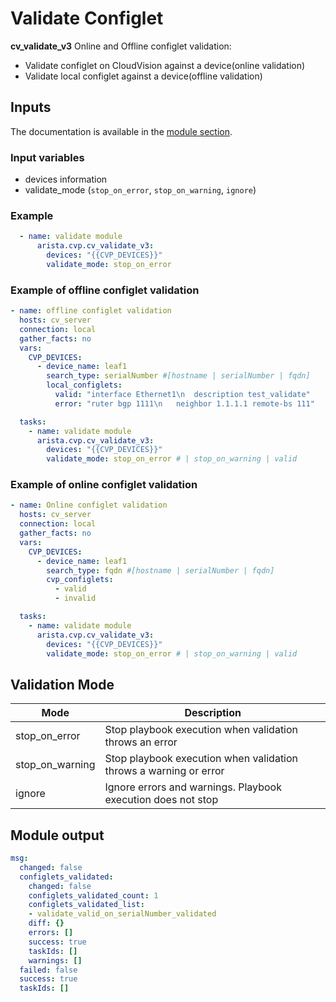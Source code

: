 # Validate Configlet

**cv_validate_v3** Online and Offline configlet validation:

- Validate configlet on CloudVision against a device(online validation)
- Validate local configlet against a device(offline validation)

## Inputs

The documentation is available in the [module section](../../modules/cv_validate_v3.rst.md).

### Input variables

- devices information
- validate_mode (`stop_on_error`, `stop_on_warning`, `ignore`)

### Example

```yaml
  - name: validate module
      arista.cvp.cv_validate_v3:
        devices: "{{CVP_DEVICES}}"
        validate_mode: stop_on_error
```

### Example of offline configlet validation

```yaml
- name: offline configlet validation
  hosts: cv_server
  connection: local
  gather_facts: no
  vars:
    CVP_DEVICES:
      - device_name: leaf1
        search_type: serialNumber #[hostname | serialNumber | fqdn]
        local_configlets:
          valid: "interface Ethernet1\n  description test_validate"
          error: "ruter bgp 1111\n   neighbor 1.1.1.1 remote-bs 111"

  tasks:
    - name: validate module
      arista.cvp.cv_validate_v3:
        devices: "{{CVP_DEVICES}}"
        validate_mode: stop_on_error # | stop_on_warning | valid
```

### Example of online configlet validation

```yaml
- name: Online configlet validation
  hosts: cv_server
  connection: local
  gather_facts: no
  vars:
    CVP_DEVICES:
      - device_name: leaf1
        search_type: fqdn #[hostname | serialNumber | fqdn]
        cvp_configlets:
          - valid
          - invalid

  tasks:
    - name: validate module
      arista.cvp.cv_validate_v3:
        devices: "{{CVP_DEVICES}}"
        validate_mode: stop_on_error # | stop_on_warning | valid
```

## Validation Mode

| Mode              |   Description   |
|-------------------|-----------------------|
| stop_on_error     | Stop playbook execution when validation throws an error |
| stop_on_warning   | Stop playbook execution when validation throws a warning or error |
| ignore            | Ignore errors and warnings. Playbook execution does not stop |

## Module output

```yaml
msg:
  changed: false
  configlets_validated:
    changed: false
    configlets_validated_count: 1
    configlets_validated_list:
    - validate_valid_on_serialNumber_validated
    diff: {}
    errors: []
    success: true
    taskIds: []
    warnings: []
  failed: false
  success: true
  taskIds: []
```
